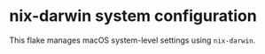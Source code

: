 # nix-darwin system configuration

This flake manages macOS system-level settings using `nix-darwin`.


